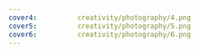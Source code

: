 ```yaml
---
cover4:          creativity/photography/4.png
cover5:          creativity/photography/5.png
cover6:          creativity/photography/6.png
---
```

